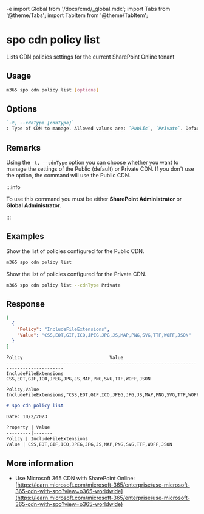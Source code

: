 -e <!-- DISCLAIMER: All secrets, passwords, and sensitive values in this document are examples only and not real credentials. -->
import Global from '/docs/cmd/_global.mdx';
import Tabs from '@theme/Tabs';
import TabItem from '@theme/TabItem';

# spo cdn policy list

Lists CDN policies settings for the current SharePoint Online tenant

## Usage

```sh
m365 spo cdn policy list [options]
```

## Options

```md definition-list
`-t, --cdnType [cdnType]`
: Type of CDN to manage. Allowed values are: `Public`, `Private`. Default `Public`.
```

<Global />

## Remarks

Using the `-t, --cdnType` option you can choose whether you want to manage the settings of the Public (default) or Private CDN. If you don't use the option, the command will use the Public CDN.

:::info

To use this command you must be either **SharePoint Administrator** or **Global Administrator**.

:::

## Examples

Show the list of policies configured for the Public CDN.

```sh
m365 spo cdn policy list
```

Show the list of policies configured for the Private CDN.

```sh
m365 spo cdn policy list --cdnType Private
```

## Response

<Tabs>
  <TabItem value="JSON">

  ```json
  [
    {
      "Policy": "IncludeFileExtensions",
      "Value": "CSS,EOT,GIF,ICO,JPEG,JPG,JS,MAP,PNG,SVG,TTF,WOFF,JSON"
    }
  ]
  ```

  </TabItem>
  <TabItem value="Text">

  ```text
  Policy                                Value
  ------------------------------------  -----------------------------------------------------
  IncludeFileExtensions                 CSS,EOT,GIF,ICO,JPEG,JPG,JS,MAP,PNG,SVG,TTF,WOFF,JSON
  ```

  </TabItem>
  <TabItem value="CSV">

  ```csv
  Policy,Value
  IncludeFileExtensions,"CSS,EOT,GIF,ICO,JPEG,JPG,JS,MAP,PNG,SVG,TTF,WOFF,JSON"
  ```

  </TabItem>
  <TabItem value="Markdown">

  ```md
  # spo cdn policy list

  Date: 10/2/2023

  Property | Value
  ---------|-------
  Policy | IncludeFileExtensions
  Value | CSS,EOT,GIF,ICO,JPEG,JPG,JS,MAP,PNG,SVG,TTF,WOFF,JSON
  ```

  </TabItem>
</Tabs>

## More information

- Use Microsoft 365 CDN with SharePoint Online: [https://learn.microsoft.com/microsoft-365/enterprise/use-microsoft-365-cdn-with-spo?view=o365-worldwide](https://learn.microsoft.com/microsoft-365/enterprise/use-microsoft-365-cdn-with-spo?view=o365-worldwide)
